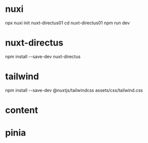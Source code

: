 # nuxi
npx nuxi init nuxt-directus01
cd nuxt-directus01
npm run dev
# nuxt-directus
npm install --save-dev nuxt-directus
# tailwind
npm install --save-dev @nuxtjs/tailwindcss
assets/css/tailwind.css

# content

# pinia